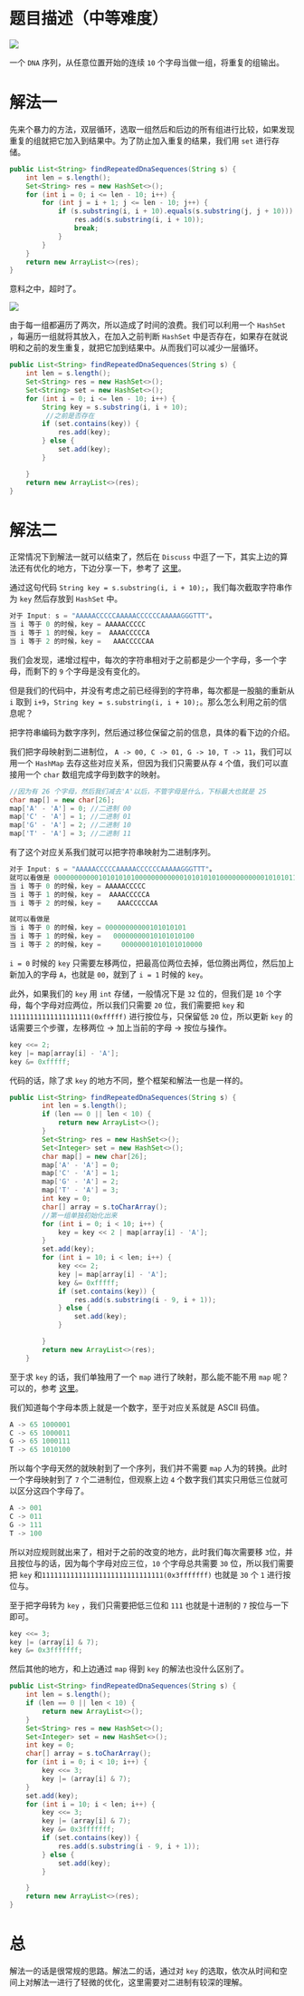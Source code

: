 # 题目描述（中等难度）

![](https://windliang.oss-cn-beijing.aliyuncs.com/187.jpg)

一个 `DNA` 序列，从任意位置开始的连续 `10` 个字母当做一组，将重复的组输出。

# 解法一

先来个暴力的方法，双层循环，选取一组然后和后边的所有组进行比较，如果发现重复的组就把它加入到结果中。为了防止加入重复的结果，我们用 `set` 进行存储。

```java
public List<String> findRepeatedDnaSequences(String s) {
    int len = s.length();
    Set<String> res = new HashSet<>();
    for (int i = 0; i <= len - 10; i++) {
        for (int j = i + 1; j <= len - 10; j++) {
            if (s.substring(i, i + 10).equals(s.substring(j, j + 10))) {
                res.add(s.substring(i, i + 10));
                break;
            }
        }
    }
    return new ArrayList<>(res);
}
```

意料之中，超时了。

![](https://windliang.oss-cn-beijing.aliyuncs.com/187_2.jpg)

由于每一组都遍历了两次，所以造成了时间的浪费。我们可以利用一个 `HashSet` ，每遍历一组就将其放入，在加入之前判断 `HashSet` 中是否存在，如果存在就说明和之前的发生重复，就把它加到结果中。从而我们可以减少一层循环。

```java
public List<String> findRepeatedDnaSequences(String s) {
    int len = s.length();
    Set<String> res = new HashSet<>();
    Set<String> set = new HashSet<>();
    for (int i = 0; i <= len - 10; i++) {
        String key = s.substring(i, i + 10);
         //之前是否存在
        if (set.contains(key)) {
            res.add(key);
        } else {
            set.add(key);
        }

    }
    return new ArrayList<>(res);
}

```

# 解法二

正常情况下到解法一就可以结束了，然后在 `Discuss` 中逛了一下，其实上边的算法还有优化的地方，下边分享一下，参考了 [这里](https://leetcode.com/problems/repeated-dna-sequences/discuss/53867/Clean-Java-solution-(hashmap-%2B-bits-manipulation))。

通过这句代码 `String key = s.substring(i, i + 10);`，我们每次截取字符串作为 `key` 然后存放到 `HashSet` 中。

```java
对于 Input: s = "AAAAACCCCCAAAAACCCCCCAAAAAGGGTTT"。
当 i 等于 0 的时候，key = AAAAACCCCC
当 i 等于 1 的时候，key =  AAAACCCCCA
当 i 等于 2 的时候，key =   AAACCCCCAA
```

我们会发现，递增过程中，每次的字符串相对于之前都是少一个字母，多一个字母，而剩下的 `9` 个字母是没有变化的。

但是我们的代码中，并没有考虑之前已经得到的字符串，每次都是一股脑的重新从 `i` 取到 `i+9`，`String key = s.substring(i, i + 10);`。那么怎么利用之前的信息呢？

把字符串编码为数字序列，然后通过移位保留之前的信息，具体的看下边的介绍。

我们把字母映射到二进制位， `A -> 00, C -> 01, G -> 10, T -> 11`，我们可以用一个 `HashMap` 去存这些对应关系，但因为我们只需要从存 `4` 个值，我们可以直接用一个 `char` 数组完成字母到数字的映射。

```java
//因为有 26 个字母，然后我们减去'A'以后，不管字母是什么，下标最大也就是 25
char map[] = new char[26];
map['A' - 'A'] = 0; //二进制 00
map['C' - 'A'] = 1; //二进制 01
map['G' - 'A'] = 2; //二进制 10
map['T' - 'A'] = 3; //二进制 11
```

有了这个对应关系我们就可以把字符串映射为二进制序列。

```java
对于 Input: s = "AAAAACCCCCAAAAACCCCCCAAAAAGGGTTT"。
就可以看做是 0000000000010101010100000000000010101010100000000000101010111111
当 i 等于 0 的时候，key = AAAAACCCCC
当 i 等于 1 的时候，key =  AAAACCCCCA
当 i 等于 2 的时候，key =    AAACCCCCAA

就可以看做是
当 i 等于 0 的时候，key = 00000000000101010101
当 i 等于 1 的时候，key =   00000000010101010100
当 i 等于 2 的时候，key =     00000001010101010000
```

`i = 0` 时候的 `key` 只需要左移两位，把最高位两位去掉，低位腾出两位，然后加上新加入的字母 `A`，也就是 `00`，就到了 `i = 1` 时候的 `key`。

此外，如果我们的 `key` 用 `int` 存储，一般情况下是 `32` 位的，但我们是 `10` 个字母，每个字母对应两位，所以我们只需要 `20` 位，我们需要把 `key` 和 `11111111111111111111(0xfffff)` 进行按位与，只保留低 `20` 位，所以更新 `key` 的话需要三个步骤，左移两位 -> 加上当前的字母 -> 按位与操作。

```java
key <<= 2;
key |= map[array[i] - 'A'];
key &= 0xfffff;
```

代码的话，除了求 `key` 的地方不同，整个框架和解法一也是一样的。

```java
public List<String> findRepeatedDnaSequences(String s) {
		int len = s.length();
		if (len == 0 || len < 10) {
			return new ArrayList<>();
		}
		Set<String> res = new HashSet<>();
		Set<Integer> set = new HashSet<>();
		char map[] = new char[26];
		map['A' - 'A'] = 0;
		map['C' - 'A'] = 1;
		map['G' - 'A'] = 2;
		map['T' - 'A'] = 3;
		int key = 0;
		char[] array = s.toCharArray();
        //第一组单独初始化出来
		for (int i = 0; i < 10; i++) {
			key = key << 2 | map[array[i] - 'A'];
		}
		set.add(key);
		for (int i = 10; i < len; i++) {
			key <<= 2;
			key |= map[array[i] - 'A'];
			key &= 0xfffff;
			if (set.contains(key)) {
				res.add(s.substring(i - 9, i + 1));
			} else {
				set.add(key);
			}

		}
		return new ArrayList<>(res);
	}
```

至于求 `key` 的话，我们单独用了一个 `map` 进行了映射，那么能不能不用 `map` 呢？可以的，参考 [这里](https://leetcode.com/problems/repeated-dna-sequences/discuss/53877/I-did-it-in-10-lines-of-C%2B%2B)。

我们知道每个字母本质上就是一个数字，至于对应关系就是 ASCII 码值。

```java
A -> 65 1000001
C -> 65 1000011
G -> 65 1000111
T -> 65 1010100
```

所以每个字母天然的就映射到了一个序列，我们并不需要 `map` 人为的转换。此时一个字母映射到了 `7` 个二进制位，但观察上边 `4` 个数字我们其实只用低三位就可以区分这四个字母了。

```java
A -> 001
C -> 011
G -> 111
T -> 100
```

所以对应规则就出来了，相对于之前的改变的地方，此时我们每次需要移 `3`位，并且按位与的话，因为每个字母对应三位，`10` 个字母总共需要 `30` 位，所以我们需要把 `key` 和`111111111111111111111111111111(0x3fffffff)` 也就是 `30` 个 `1` 进行按位与。

至于把字母转为 `key` ，我们只需要把低三位和 `111` 也就是十进制的 `7` 按位与一下即可。

```java
key <<= 3;
key |= (array[i] & 7);
key &= 0x3fffffff;
```

然后其他的地方，和上边通过 `map` 得到 `key` 的解法也没什么区别了。

```java
public List<String> findRepeatedDnaSequences(String s) {
    int len = s.length();
    if (len == 0 || len < 10) {
        return new ArrayList<>();
    }
    Set<String> res = new HashSet<>();
    Set<Integer> set = new HashSet<>();
    int key = 0;
    char[] array = s.toCharArray();
    for (int i = 0; i < 10; i++) {
        key <<= 3;
        key |= (array[i] & 7);
    }
    set.add(key);
    for (int i = 10; i < len; i++) {
        key <<= 3;
        key |= (array[i] & 7);
        key &= 0x3fffffff;
        if (set.contains(key)) {
            res.add(s.substring(i - 9, i + 1));
        } else {
            set.add(key);
        }

    }
    return new ArrayList<>(res);
}
```

# 总

解法一的话是很常规的思路。解法二的话，通过对 `key` 的选取，依次从时间和空间上对解法一进行了轻微的优化，这里需要对二进制有较深的理解。

